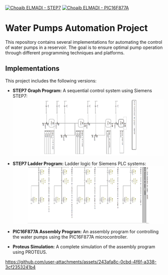 [![Choaib ELMADI - STEP7](https://img.shields.io/badge/Choaib_ELMADI-STEP7-8800dd)](https://elmadichoaib.vercel.app) [![Choaib ELMADI - PIC16F877A](https://img.shields.io/badge/Choaib_ELMADI-PIC16F877A-8800dd)](https://elmadichoaib.vercel.app)

# Water Pumps Automation Project

This repository contains several implementations for automating the control of water pumps in a reservoir. The goal is to ensure optimal pump operation through different programming techniques and platforms.

## Implementations

This project includes the following versions:

- **STEP7 Graph Program:** A sequential control system using Siemens STEP7:
  ![STEP7 Graph Program](./Images/graph-program.png)

- **STEP7 Ladder Program:** Ladder logic for Siemens PLC systems:
  ![STEP7 Ladder Program](./Images/ladder-program.png)

- **PIC16F877A Assembly Program:** An assembly program for controlling the water pumps using the PIC16F877A microcontroller.
- **Proteus Simulation:** A complete simulation of the assembly program using PROTEUS.

https://github.com/user-attachments/assets/243afa8c-0cbd-4f6f-a338-3cf2353241b4
